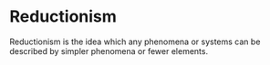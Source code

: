 # Reductionism

Reductionism is the idea which any phenomena or systems can be described by simpler phenomena or fewer elements.

